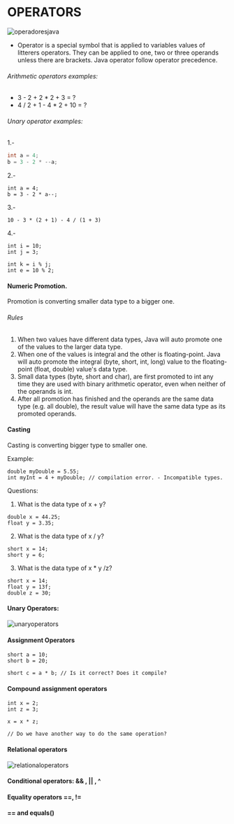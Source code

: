 OPERATORS
=================================================


![operadoresjava](https://user-images.githubusercontent.com/10811329/47256839-ebe7a100-d453-11e8-858c-909fd15f31cc.png)


- Operator is a special symbol that is applied to variables values of litterers operators. They can be
applied to one, two or three operands unless there are brackets. Java operator follow operator precedence.


###### Arithmetic operators examples:

- 3 - 2 + 2 * 2 + 3 = ?
- 4 / 2 + 1 - 4 * 2 + 10 = ?

###### Unary operator examples:

1.-
``` java
int a = 4;
b = 3 - 2 * --a;
```

2.-
```
int a = 4;
b = 3 - 2 * a--;
```

3.-
```
10 - 3 * (2 + 1) - 4 / (1 + 3)
```

4.-
```
int i = 10;
int j = 3;

int k = i % j;
int e = 10 % 2;
```


#### Numeric Promotion.
Promotion is converting smaller data type to a bigger one.

###### Rules

1) When two values have different data types, Java will auto promote one of the values to the larger data type.
2) When one of the values is integral and the other is floating-point. Java will auto promote the integral
(byte, short, int, long) value to the floating-point (float, double) value's data type.
3) Small data types (byte, short and char), are first promoted to int any time they are used with binary
arithmetic operator, even when neither of the operands is int.
4) After all promotion has finished and the operands are the same data type (e.g. all double), the
result value will have the same data type as its promoted operands.


#### Casting
Casting is converting bigger type to smaller one.

Example:
```
double myDouble = 5.55;
int myInt = 4 + myDouble; // compilation error. - Incompatible types.
```

Questions:
1. What is the data type of x + y?
```
double x = 44.25;
float y = 3.35;
```

2. What is the data type of x / y?
```
short x = 14;
short y = 6;
```

3. What is the data type of x * y /z?
```
short x = 14;
float y = 13f;
double z = 30;
```


#### Unary Operators:

![unaryoperators](https://user-images.githubusercontent.com/10811329/47257343-5c91bc00-d45a-11e8-9c48-471e3c0efec1.png)


#### Assignment Operators
```
short a = 10;
short b = 20;

short c = a * b; // Is it correct? Does it compile? 
```

#### Compound assignment operators

```
int x = 2;
int z = 3;

x = x * z;

// Do we have another way to do the same operation?
```

#### Relational operators

![relationaloperators](https://user-images.githubusercontent.com/10811329/47260416-3b948f80-d489-11e8-8a5d-992d1ced37ff.png)

#### Conditional operators: && , || , ^

#### Equality operators ==, !=

#### == and equals()












